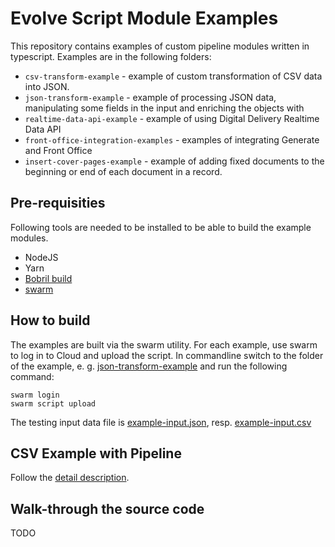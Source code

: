 # Evolve Script Module Examples
This repository contains examples of custom pipeline modules written in typescript.
Examples are in the following folders:
- `csv-transform-example` - example of custom transformation of CSV data into JSON.
- `json-transform-example` - example of processing JSON data, manipulating some fields in the input 
          and enriching the objects with 
- `realtime-data-api-example` - example of using Digital Delivery Realtime Data API
- `front-office-integration-examples` - examples of integrating Generate and Front Office
- `insert-cover-pages-example` - example of adding fixed documents to the beginning or end of each document in a record.

## Pre-requisities
Following tools are needed to be installed to be able to build the example modules.
 - NodeJS
 - Yarn
 - [Bobril build](https://github.com/bobril/bbcore)
 - [swarm](https://www.npmjs.com/package/@quadient/swarm)

## How to build
The examples are built via the swarm utility. For each example, use swarm to log in to Cloud and upload the script.
In commandline switch to the folder of the example, e. g. [json-transform-example](json-transform-example) and run the following command:

```shell
swarm login
swarm script upload
```

The testing input data file is [example-input.json](json-transform-example/example-input.json), resp. [example-input.csv](csv-transform-example/example-input.csv) 

## CSV Example with Pipeline
Follow the [detail description](csv-transform-example/README.md).

## Walk-through the source code
TODO
